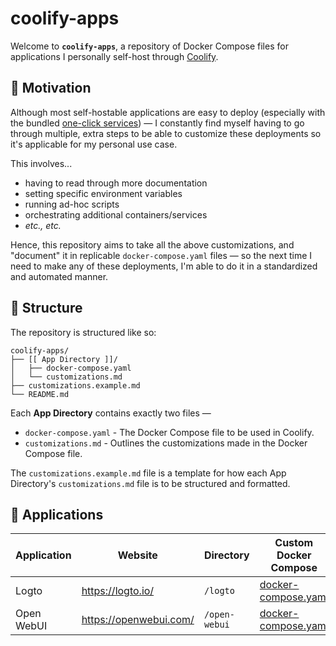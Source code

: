 # coolify-apps

Welcome to **`coolify-apps`**, a repository of Docker Compose files for applications I personally self-host through [Coolify](https://coolify.io).

## 🤔 Motivation

Although most self-hostable applications are easy to deploy (especially with the bundled [one-click services](https://coolify.io/docs/services/overview)) — I constantly find myself having to go through multiple, extra steps to be able to customize these deployments so it's applicable for my personal use case.

This involves...

- having to read through more documentation
- setting specific environment variables
- running ad-hoc scripts
- orchestrating additional containers/services
- _etc., etc._

Hence, this repository aims to take all the above customizations, and "document" it in replicable `docker-compose.yaml` files — so the next time I need to make any of these deployments, I'm able to do it in a standardized and automated manner.

## 📂 Structure

The repository is structured like so:

```
coolify-apps/
├── [[ App Directory ]]/
│   ├── docker-compose.yaml
│   └── customizations.md
├── customizations.example.md
└── README.md
```

Each **App Directory** contains exactly two files —

- `docker-compose.yaml` - The Docker Compose file to be used in Coolify.
- `customizations.md` - Outlines the customizations made in the Docker Compose file.

The `customizations.example.md` file is a template for how each App Directory's `customizations.md` file is to be structured and formatted.

## 🚀 Applications

| Application | Website                | Directory     | Custom Docker Compose                                   | Customizations                                      |
| ----------- | ---------------------- | ------------- | ------------------------------------------------------- | --------------------------------------------------- |
| Logto       | https://logto.io/      | `/logto`      | [docker-compose.yaml](./logto/docker-compose.yaml)      | [customizations.md](./logto/customizations.md)      |
| Open WebUI  | https://openwebui.com/ | `/open-webui` | [docker-compose.yaml](./open-webui/docker-compose.yaml) | [customizations.md](./open-webui/customizations.md) |
